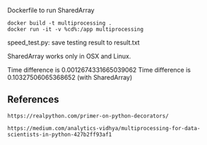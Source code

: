Dockerfile to run SharedArray

    docker build -t multiprocessing .
    docker run -it -v %cd%:/app multiprocessing

speed_test.py: save testing result to result.txt

SharedArray works only in OSX and Linux.

Time difference is 0.0012674331665039062 
Time difference is 0.10327506065368652 (with SharedArray)


## References

    https://realpython.com/primer-on-python-decorators/

    https://medium.com/analytics-vidhya/multiprocessing-for-data-scientists-in-python-427b2ff93af1
